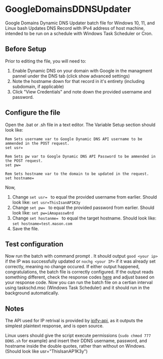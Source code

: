 # GoogleDomainsDDNSUpdater
Google Domains Dynamic DNS Updater batch file for Windows 10, 11, and Linux bash
Updates DNS Record with IPv4 address of host machine, intended to be run on a schedule with Windows Task Scheduler or Cron. 
## Before Setup
Prior to editing the file, you will need to:
1. Enable Dynamic DNS on your domain with Google in the managment pannel under the DNS tab (click show advanced settings) 
2. Note the hostname down for that record in it's entirety (including subdomain, if applicable)
3. Click "View Credentials" and note down the provided username and password.
## Configure the file
Open the .bat or .sh file in a text editor.  The Variable Setup section should look like:
```
Rem Sets username var to Google Dynamic DNS API username to be ammended in the POST request.
set usr=

Rem Sets pw var to Google Dynamic DNS API Password to be ammended in the POST request.
set pw=

Rem Sets hostname var to the domain to be updated in the request.
set hostname= 
```
Now,
1. Change `set usr= ` to equal the provided username from earlier. Should look like: `set usr=ThisIsanAP1K3y`
2. Change `set pw= ` to equal the provided password from earlier. Should look like: `set pw=iAmapassw0rd`
3. Change `set hostanme= ` to equal the target hostname. Should look like: `set hostname=test.mason.com`
4. Save the file.
## Test configuration
Now run the batch with command prompt . It should output `good <your ip>` if the IP was successfully updated or `nochg <your IP>` if it was already set correctly, meaning no change occured. If either output happened, congratulations, the batch file is correctly configured. If the output reads something different, check the response codes [here](https://support.google.com/domains/answer/6147083?hl=en#zippy=%2Cuse-the-api-to-update-your-dynamic-dns-record)
and adjust based on your response code. 
Now you can run the batch file on a certian interval using taskschd.msc (Windows Task Scheduler) and it should run in the background automatically. 
## Notes
The API used for IP retrival is provided by [ipify-api](https://github.com/rdegges/ipify-api), as it outputs the simplest plaintext response, and is open source.

Linux users should give the script execute permissions (`sudo chmod 777 DDNS.sh` for example)
and insert their DDNS username, password, and hostname inside the double quotes, rather than without on Windows. (Should look like usr="ThisIsanAP1K3y")